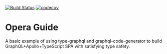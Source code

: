 [![Build Status](https://travis-ci.com/baarsa/opera-guide-typegraphql.svg?branch=master)](https://travis-ci.com/baarsa/opera-guide-typegraphql)
[![codecov](https://codecov.io/gh/baarsa/opera-guide-typegraphql/branch/master/graph/badge.svg?token=5PLFDXDET1)](https://codecov.io/gh/baarsa/opera-guide-typegraphql)

# Opera Guide

A basic example of using type-graphql and graphql-code-generator to build GraphQL+Apollo+TypeScript SPA with satisfying type safety.
